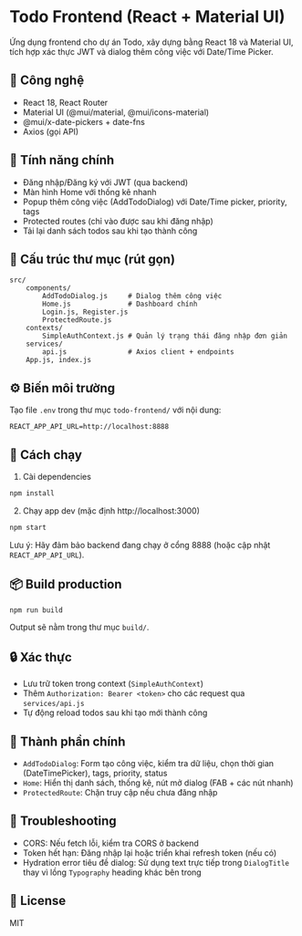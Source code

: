 # Todo Frontend (React + Material UI)

Ứng dụng frontend cho dự án Todo, xây dựng bằng React 18 và Material UI, tích hợp xác thực JWT và dialog thêm công việc với Date/Time Picker.

## 🔧 Công nghệ
- React 18, React Router
- Material UI (@mui/material, @mui/icons-material)
- @mui/x-date-pickers + date-fns
- Axios (gọi API)

## 🚀 Tính năng chính
- Đăng nhập/Đăng ký với JWT (qua backend)
- Màn hình Home với thống kê nhanh
- Popup thêm công việc (AddTodoDialog) với Date/Time picker, priority, tags
- Protected routes (chỉ vào được sau khi đăng nhập)
- Tải lại danh sách todos sau khi tạo thành công

## 📁 Cấu trúc thư mục (rút gọn)

```
src/
	components/
		AddTodoDialog.js     # Dialog thêm công việc
		Home.js              # Dashboard chính
		Login.js, Register.js
		ProtectedRoute.js
	contexts/
		SimpleAuthContext.js # Quản lý trạng thái đăng nhập đơn giản
	services/
		api.js               # Axios client + endpoints
	App.js, index.js
```

## ⚙️ Biến môi trường
Tạo file `.env` trong thư mục `todo-frontend/` với nội dung:

```
REACT_APP_API_URL=http://localhost:8888
```

## 🏃 Cách chạy

1) Cài dependencies

```bash
npm install
```

2) Chạy app dev (mặc định http://localhost:3000)

```bash
npm start
```

Lưu ý: Hãy đảm bảo backend đang chạy ở cổng 8888 (hoặc cập nhật `REACT_APP_API_URL`).

## 📦 Build production

```bash
npm run build
```

Output sẽ nằm trong thư mục `build/`.

## 🔒 Xác thực
- Lưu trữ token trong context (`SimpleAuthContext`)
- Thêm `Authorization: Bearer <token>` cho các request qua `services/api.js`
- Tự động reload todos sau khi tạo mới thành công

## 🧩 Thành phần chính
- `AddTodoDialog`: Form tạo công việc, kiểm tra dữ liệu, chọn thời gian (DateTimePicker), tags, priority, status
- `Home`: Hiển thị danh sách, thống kê, nút mở dialog (FAB + các nút nhanh)
- `ProtectedRoute`: Chặn truy cập nếu chưa đăng nhập

## 🐞 Troubleshooting
- CORS: Nếu fetch lỗi, kiểm tra CORS ở backend
- Token hết hạn: Đăng nhập lại hoặc triển khai refresh token (nếu có)
- Hydration error tiêu đề dialog: Sử dụng text trực tiếp trong `DialogTitle` thay vì lồng `Typography` heading khác bên trong

## 📄 License
MIT
